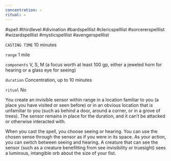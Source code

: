 ```yaml
---
concentration: ✓
ritual: 𐄂
---
```

#spell #thirdlevel #divination #bardspelllist #clericspelllist #sorcererspelllist #wizardspelllist #mysticspelllist #avengerspelllist

`CASTING TIME`
10 minutes

`range`
1 mile

`components`
V, S, M (a focus worth at least 100 gp, either a jeweled horn for hearing or a glass eye for seeing)

`duration`
Concentration, up to 10 minutes

`ritual`
No

You create an invisible sensor within range in a location familiar to you (a place you have visited or seen before) or in an obvious location that is unfamiliar to you (such as behind a door, around a corner, or in a grove of trees). The sensor remains in place for the duration, and it can’t be attacked or otherwise interacted with.

When you cast the spell, you choose seeing or hearing. You can use the chosen sense through the sensor as if you were in its space. As your action, you can switch between seeing and hearing. A creature that can see the sensor (such as a creature benefitting from see invisibility or truesight) sees a luminous, intangible orb about the size of your fist.